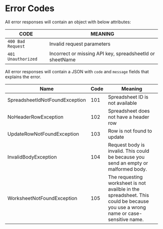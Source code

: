 

# Error Codes
All error responses will contain an object with below attributes:

|CODE	|MEANING
|-----|-------
|`400 Bad Request`  |Invalid request parameters
|`401 Unauthorized`	|Incorrect or missing API key, spreadsheetId or sheetName

All error responses will contain a JSON with `code` and `message` fields that explains the error.

|Name                          |Code |Meaning
|------------------------------|-----|------------
|SpreadsheetIdNotFoundException|101  |Spreadsheet ID is not available
|NoHeaderRowException          |102  |Spreadsheet does not have a header row
|UpdateRowNotFoundException    |103  |Row is not found to update
|InvalidBodyException          |104  |Request body is invalid. This could be because you send an empty or malformed body.
|WorksheetNotFoundException    |105  |The requesting worksheet is not availble in the spreadsheet. This could be because you use a wrong name or case-sensitive name.
